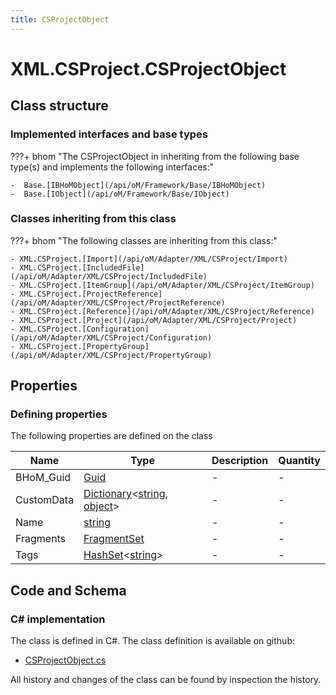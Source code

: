 ```yaml
---
title: CSProjectObject
---
```


# XML.CSProject.CSProjectObject



## Class structure

### Implemented interfaces and base types

???+ bhom "The CSProjectObject in inheriting from the following base type(s) and implements the following interfaces:"

    -  Base.[IBHoMObject](/api/oM/Framework/Base/IBHoMObject)
    -  Base.[IObject](/api/oM/Framework/Base/IObject)


### Classes inheriting from this class

???+ bhom "The following classes are inheriting from this class:"

    - XML.CSProject.[Import](/api/oM/Adapter/XML/CSProject/Import)
    - XML.CSProject.[IncludedFile](/api/oM/Adapter/XML/CSProject/IncludedFile)
    - XML.CSProject.[ItemGroup](/api/oM/Adapter/XML/CSProject/ItemGroup)
    - XML.CSProject.[ProjectReference](/api/oM/Adapter/XML/CSProject/ProjectReference)
    - XML.CSProject.[Reference](/api/oM/Adapter/XML/CSProject/Reference)
    - XML.CSProject.[Project](/api/oM/Adapter/XML/CSProject/Project)
    - XML.CSProject.[Configuration](/api/oM/Adapter/XML/CSProject/Configuration)
    - XML.CSProject.[PropertyGroup](/api/oM/Adapter/XML/CSProject/PropertyGroup)


## Properties



### Defining properties

The following properties are defined on the class

| Name             | Type             | Description      | Quantity         |
|------------------|------------------|------------------|------------------|
| BHoM_Guid | [Guid](https://learn.microsoft.com/en-us/dotnet/api/System.Guid?view=netstandard-2.0) | - | - |
| CustomData | [Dictionary](https://learn.microsoft.com/en-us/dotnet/api/System.Collections.Generic.Dictionary-2?view=netstandard-2.0)&lt;[string](https://learn.microsoft.com/en-us/dotnet/api/System.String?view=netstandard-2.0), [object](https://learn.microsoft.com/en-us/dotnet/api/System.Object?view=netstandard-2.0)&gt; | - | - |
| Name | [string](https://learn.microsoft.com/en-us/dotnet/api/System.String?view=netstandard-2.0) | - | - |
| Fragments | [FragmentSet](/api/oM/Framework/Base/FragmentSet) | - | - |
| Tags | [HashSet](https://learn.microsoft.com/en-us/dotnet/api/System.Collections.Generic.HashSet-1?view=netstandard-2.0)&lt;[string](https://learn.microsoft.com/en-us/dotnet/api/System.String?view=netstandard-2.0)&gt; | - | - |


## Code and Schema

### C# implementation

The class is defined in C#. The class definition is available on github:

- [CSProjectObject.cs](https://github.com/BHoM/XML_Toolkit/blob/develop/XML_oM/CSProject\CSProjectObject.cs)

All history and changes of the class can be found by inspection the history.
